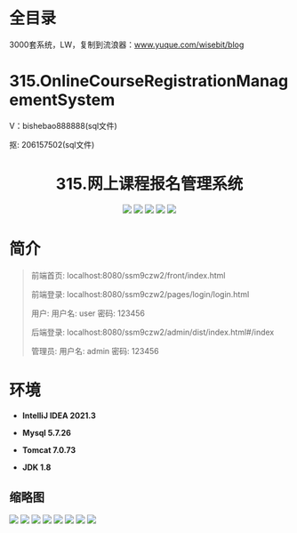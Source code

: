 # 全目录

3000套系统，LW，复制到流浪器：www.yuque.com/wisebit/blog


# 315.OnlineCourseRegistrationManagementSystem

<p>V：bishebao888888(sql文件)</p>
<p>抠: 206157502(sql文件)</p>

<p><h1 align="center">315.网上课程报名管理系统</h1></p>


<p align="center">
	<img src="https://img.shields.io/badge/jdk-1.8-orange.svg"/>
    <img src="https://img.shields.io/badge/spring-5.x-lightgrey.svg"/>
    <img src="https://img.shields.io/badge/springmvc-3.x-blue.svg"/>
    <img src="https://img.shields.io/badge/mybatis-5.x-yellow.svg"/>
    <img src="https://img.shields.io/badge/vue-2.x-green.svg"/>
</p>

# 简介
>
> 
>
> 前端首页: localhost:8080/ssm9czw2/front/index.html
>
> 前端登录: localhost:8080/ssm9czw2/pages/login/login.html
>
> 用户: 用户名: user 密码: 123456
>
> 后端登录: localhost:8080/ssm9czw2/admin/dist/index.html#/index
>
> 管理员: 用户名: admin 密码: 123456



# 环境

- <b>IntelliJ IDEA 2021.3</b>

- <b>Mysql 5.7.26</b>

- <b>Tomcat 7.0.73</b>

- <b>JDK 1.8</b>

## 缩略图

![](https://bitwise.oss-cn-heyuan.aliyuncs.com/2024/9/10/2096084e-b210-4c76-9b51-7c226f9d8e93.png)
![](https://bitwise.oss-cn-heyuan.aliyuncs.com/2024/9/10/b49a48e7-1248-411d-a5d1-deec70deb796.png)
![](https://bitwise.oss-cn-heyuan.aliyuncs.com/2024/9/10/9fc54a8d-abad-4e6c-8cba-e84ab2dff4db.png)
![](https://bitwise.oss-cn-heyuan.aliyuncs.com/2024/9/10/71ece92f-d8f2-452a-bc42-f83f20b68a52.png)
![](https://bitwise.oss-cn-heyuan.aliyuncs.com/2024/9/10/87231e6a-e11a-4ea2-87f4-94f3d1df0ed2.png)
![](https://bitwise.oss-cn-heyuan.aliyuncs.com/2024/9/10/50f65475-af12-4624-8c55-ca1a1a0b4695.png)
![](https://bitwise.oss-cn-heyuan.aliyuncs.com/2024/9/10/d941cf91-5222-4747-b43c-0d8d6ca6d7f1.png)
![](https://bitwise.oss-cn-heyuan.aliyuncs.com/2024/9/10/f6868409-a412-4e7a-86c3-9039c6efe10c.png)




